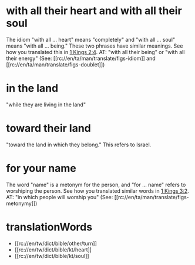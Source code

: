 # with all their heart and with all their soul

The idiom "with all ... heart" means "completely" and "with all ... soul" means "with all ... being." These two phrases have similar meanings. See how you translated this in [1 Kings 2:4](../02/01.md). AT: "with all their being" or "with all their energy" (See: [[rc://en/ta/man/translate/figs-idiom]] and [[rc://en/ta/man/translate/figs-doublet]])

# in the land

"while they are living in the land"

# toward their land

"toward the land in which they belong." This refers to Israel.

# for your name

The word "name" is a metonym for the person, and "for ... name" refers to worshiping the person. See how you translated similar words in [1 Kings 3:2](../03/01.md). AT: "in which people will worship you" (See: [[rc://en/ta/man/translate/figs-metonymy]])

# translationWords

* [[rc://en/tw/dict/bible/other/turn]]
* [[rc://en/tw/dict/bible/kt/heart]]
* [[rc://en/tw/dict/bible/kt/soul]]